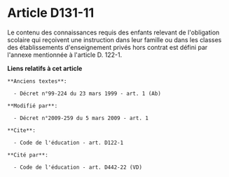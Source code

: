 # Article D131-11

Le contenu des connaissances requis des enfants relevant de l'obligation scolaire qui reçoivent une instruction dans leur
famille ou dans les classes des établissements d'enseignement privés hors contrat est défini par l'annexe mentionnée à
l'article D. 122-1.

**Liens relatifs à cet article**

	**Anciens textes**:

	  - Décret n°99-224 du 23 mars 1999 - art. 1 (Ab)

	**Modifié par**:

	  - Décret n°2009-259 du 5 mars 2009 - art. 1

	**Cite**:

	  - Code de l'éducation - art. D122-1

	**Cité par**:

	  - Code de l'éducation - art. D442-22 (VD)
